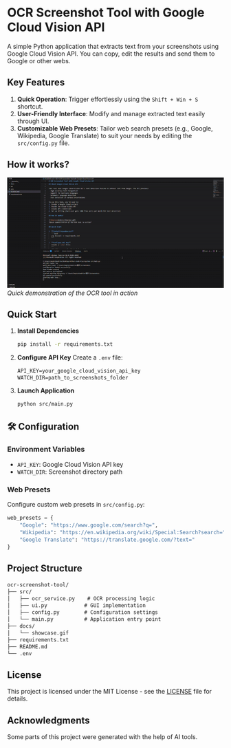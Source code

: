# OCR Screenshot Tool with Google Cloud Vision API

A simple Python application that extracts text from your screenshots using Google Cloud Vision API. You can copy, edit the results and send them to Google or other webs.

## Key Features

1. **Quick Operation**: Trigger effortlessly using the `Shift + Win + S` shortcut.
2. **User-Friendly Interface**: Modify and manage extracted text easily through UI.
3. **Customizable Web Presets**: Tailor web search presets (e.g., Google, Wikipedia, Google Translate) to suit your needs by editing the `src/config.py` file.

## How it works?

![Showcase](docs/showcase.gif)
*Quick demonstration of the OCR tool in action*

## Quick Start

1. **Install Dependencies**
   ```bash
   pip install -r requirements.txt
   ```

2. **Configure API Key**
   Create a `.env` file:
   ```
   API_KEY=your_google_cloud_vision_api_key
   WATCH_DIR=path_to_screenshots_folder
   ```

3. **Launch Application**
   ```bash
   python src/main.py
   ```

## 🛠️ Configuration

### Environment Variables
- `API_KEY`: Google Cloud Vision API key
- `WATCH_DIR`: Screenshot directory path

### Web Presets
Configure custom web presets in `src/config.py`:
```python
web_presets = {
    "Google": "https://www.google.com/search?q=",
    "Wikipedia": "https://en.wikipedia.org/wiki/Special:Search?search=",
    "Google Translate": "https://translate.google.com/?text="
}
```


## Project Structure
```
ocr-screenshot-tool/
├── src/
│   ├── ocr_service.py    # OCR processing logic
│   ├── ui.py            # GUI implementation
│   ├── config.py        # Configuration settings
│   └── main.py          # Application entry point
├── docs/
│   └── showcase.gif
├── requirements.txt
├── README.md
└── .env
```

## License

This project is licensed under the MIT License - see the [LICENSE](LICENSE) file for details.

## Acknowledgments

Some parts of this project were generated with the help of AI tools.

